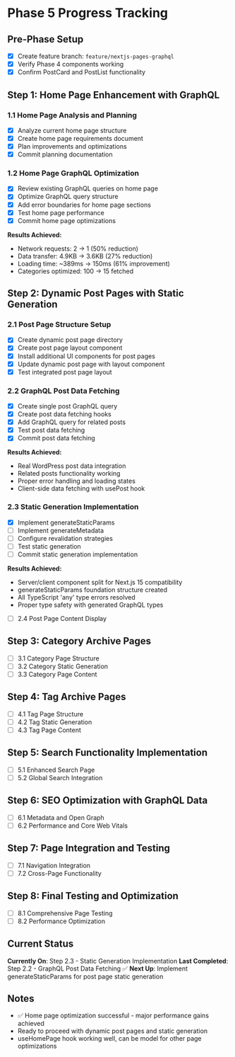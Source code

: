 # Phase 5 Progress Tracking

## Pre-Phase Setup
- [x] Create feature branch: `feature/nextjs-pages-graphql`
- [x] Verify Phase 4 components working
- [x] Confirm PostCard and PostList functionality

## Step 1: Home Page Enhancement with GraphQL

### 1.1 Home Page Analysis and Planning
- [x] Analyze current home page structure
- [x] Create home page requirements document  
- [x] Plan improvements and optimizations
- [x] Commit planning documentation

### 1.2 Home Page GraphQL Optimization
- [x] Review existing GraphQL queries on home page
- [x] Optimize GraphQL query structure  
- [x] Add error boundaries for home page sections
- [x] Test home page performance
- [x] Commit home page optimizations

**Results Achieved:**
- Network requests: 2 → 1 (50% reduction)
- Data transfer: 4.9KB → 3.6KB (27% reduction)
- Loading time: ~389ms → 150ms (61% improvement)
- Categories optimized: 100 → 15 fetched

## Step 2: Dynamic Post Pages with Static Generation

### 2.1 Post Page Structure Setup
- [x] Create dynamic post page directory
- [x] Create post page layout component  
- [x] Install additional UI components for post pages
- [x] Update dynamic post page with layout component
- [x] Test integrated post page layout

### 2.2 GraphQL Post Data Fetching
- [x] Create single post GraphQL query
- [x] Create post data fetching hooks
- [x] Add GraphQL query for related posts
- [x] Test post data fetching
- [x] Commit post data fetching

**Results Achieved:**
- Real WordPress post data integration
- Related posts functionality working
- Proper error handling and loading states
- Client-side data fetching with usePost hook
### 2.3 Static Generation Implementation
- [x] Implement generateStaticParams
- [ ] Implement generateMetadata  
- [ ] Configure revalidation strategies
- [ ] Test static generation
- [ ] Commit static generation implementation

**Results Achieved:**
- Server/client component split for Next.js 15 compatibility
- generateStaticParams foundation structure created
- All TypeScript 'any' type errors resolved
- Proper type safety with generated GraphQL types
- [ ] 2.4 Post Page Content Display

## Step 3: Category Archive Pages
- [ ] 3.1 Category Page Structure
- [ ] 3.2 Category Static Generation
- [ ] 3.3 Category Page Content

## Step 4: Tag Archive Pages
- [ ] 4.1 Tag Page Structure
- [ ] 4.2 Tag Static Generation
- [ ] 4.3 Tag Page Content

## Step 5: Search Functionality Implementation
- [ ] 5.1 Enhanced Search Page
- [ ] 5.2 Global Search Integration

## Step 6: SEO Optimization with GraphQL Data
- [ ] 6.1 Metadata and Open Graph
- [ ] 6.2 Performance and Core Web Vitals

## Step 7: Page Integration and Testing
- [ ] 7.1 Navigation Integration
- [ ] 7.2 Cross-Page Functionality

## Step 8: Final Testing and Optimization
- [ ] 8.1 Comprehensive Page Testing
- [ ] 8.2 Performance Optimization

## Current Status
**Currently On**: Step 2.3 - Static Generation Implementation
**Last Completed**: Step 2.2 - GraphQL Post Data Fetching ✅
**Next Up**: Implement generateStaticParams for post page static generation

## Notes
- ✅ Home page optimization successful - major performance gains achieved
- Ready to proceed with dynamic post pages and static generation
- useHomePage hook working well, can be model for other page optimizations